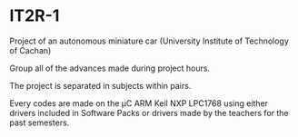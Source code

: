 # IT2R-1
Project of an autonomous miniature car (University Institute of Technology of Cachan)

Group all of the advances made during project hours.

The project is separated in subjects within pairs.

Every codes are made on the µC ARM Keil NXP LPC1768 using either drivers included in Software Packs or drivers made by the teachers for the past semesters.
